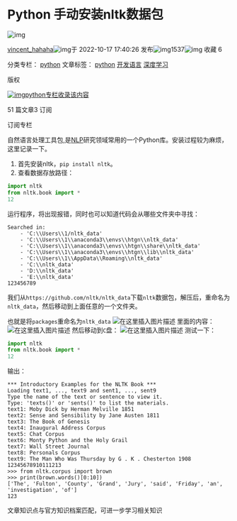 

# Python 手动安装nltk数据包
>>> 


![img](http://192.168.0.104/mdpic/mdpic/20230720/pic_193248_6728.png)

[vincent_hahaha](https://blog.csdn.net/vincent_duan)![img](http://192.168.0.104/mdpic/mdpic/20230720/pic_193248_9962.png)于 2022-10-17 17:40:26 发布![img](http://192.168.0.104/mdpic/mdpic/20230720/pic_193248_5136.png)1537![img](http://192.168.0.104/mdpic/mdpic/20230720/pic_193248_2550.png) 收藏 6

分类专栏： [python](https://blog.csdn.net/vincent_duan/category_10119075.html) 文章标签： [python](https://so.csdn.net/so/search/s.do?q=python&t=all&o=vip&s=&l=&f=&viparticle=) [开发语言](https://so.csdn.net/so/search/s.do?q=开发语言&t=all&o=vip&s=&l=&f=&viparticle=) [深度学习](https://so.csdn.net/so/search/s.do?q=深度学习&t=all&o=vip&s=&l=&f=&viparticle=)

版权

[![img](http://192.168.0.104/mdpic/mdpic/20230720/pic_193248_7899.png)python专栏收录该内容](https://blog.csdn.net/vincent_duan/category_10119075.html)

51 篇文章3 订阅

订阅专栏

自然语言处理工具包,是[NLP](https://so.csdn.net/so/search?q=NLP&spm=1001.2101.3001.7020)研究领域常用的一个Python库。安装过程较为麻烦，这里记录一下。

1. 首先安装nltk，`pip install nltk`。
2. 查看数据存放路径：

```python
import nltk
from nltk.book import *
12
```

运行程序，将出现报错，同时也可以知道代码会从哪些文件夹中寻找：

```
Searched in:
    - 'C:\\Users\\1/nltk_data'
    - 'C:\\Users\\1\\anaconda3\\envs\\htgn\\nltk_data'
    - 'C:\\Users\\1\\anaconda3\\envs\\htgn\\share\\nltk_data'
    - 'C:\\Users\\1\\anaconda3\\envs\\htgn\\lib\\nltk_data'
    - 'C:\\Users\\1\\AppData\\Roaming\\nltk_data'
    - 'C:\\nltk_data'
    - 'D:\\nltk_data'
    - 'E:\\nltk_data'
123456789
```

我们从`https://github.com/nltk/nltk_data`下载`nltk`数据包，解压后，重命名为`nltk_data`，然后移动到上面任意的一个文件夹。

也就是将`packages`重命名为`nltk_data`
![在这里插入图片描述](http://192.168.0.104/mdpic/mdpic/20230720/pic_193248_6259.png)
里面的内容：
![在这里插入图片描述](http://192.168.0.104/mdpic/mdpic/20230720/pic_193248_4697.png)
然后移动到`C`盘：
![在这里插入图片描述](http://192.168.0.104/mdpic/mdpic/20230720/pic_193248_2321.png)
测试一下：

```python
import nltk
from nltk.book import *
12
```

输出：

```
*** Introductory Examples for the NLTK Book ***
Loading text1, ..., text9 and sent1, ..., sent9
Type the name of the text or sentence to view it.
Type: 'texts()' or 'sents()' to list the materials.
text1: Moby Dick by Herman Melville 1851
text2: Sense and Sensibility by Jane Austen 1811
text3: The Book of Genesis
text4: Inaugural Address Corpus
text5: Chat Corpus
text6: Monty Python and the Holy Grail
text7: Wall Street Journal
text8: Personals Corpus
text9: The Man Who Was Thursday by G . K . Chesterton 1908
12345678910111213
>>> from nltk.corpus import brown
>>> print(brown.words()[0:10])
['The', 'Fulton', 'County', 'Grand', 'Jury', 'said', 'Friday', 'an', 'investigation', 'of']
123
```

文章知识点与官方知识档案匹配，可进一步学习相关知识